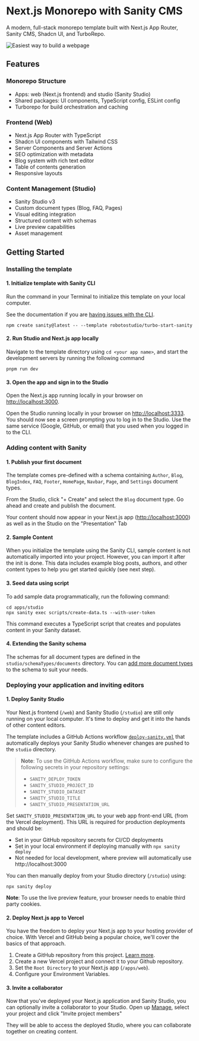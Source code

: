 # Next.js Monorepo with Sanity CMS

A modern, full-stack monorepo template built with Next.js App Router, Sanity CMS, Shadcn UI, and TurboRepo.

![Easiest way to build a webpage](https://raw.githubusercontent.com/robotostudio/turbo-start-sanity/main/turbo-start-sanity-og.png)

## Features

### Monorepo Structure

- Apps: web (Next.js frontend) and studio (Sanity Studio)
- Shared packages: UI components, TypeScript config, ESLint config
- Turborepo for build orchestration and caching

### Frontend (Web)

- Next.js App Router with TypeScript
- Shadcn UI components with Tailwind CSS
- Server Components and Server Actions
- SEO optimization with metadata
- Blog system with rich text editor
- Table of contents generation
- Responsive layouts

### Content Management (Studio)

- Sanity Studio v3
- Custom document types (Blog, FAQ, Pages)
- Visual editing integration
- Structured content with schemas
- Live preview capabilities
- Asset management

## Getting Started

### Installing the template

#### 1. Initialize template with Sanity CLI

Run the command in your Terminal to initialize this template on your local computer.

See the documentation if you are [having issues with the CLI](https://www.sanity.io/help/cli-errors).

```shell
npm create sanity@latest -- --template robotostudio/turbo-start-sanity
```

#### 2. Run Studio and Next.js app locally

Navigate to the template directory using `cd <your app name>`, and start the development servers by running the following command

```shell
pnpm run dev
```

#### 3. Open the app and sign in to the Studio

Open the Next.js app running locally in your browser on [http://localhost:3000](http://localhost:3000).

Open the Studio running locally in your browser on [http://localhost:3333](http://localhost:3333). You should now see a screen prompting you to log in to the Studio. Use the same service (Google, GitHub, or email) that you used when you logged in to the CLI.

### Adding content with Sanity

#### 1. Publish your first document

The template comes pre-defined with a schema containing `Author`, `Blog`, `BlogIndex`, `FAQ`, `Footer`, `HomePage`, `Navbar`, `Page`, and `Settings` document types.

From the Studio, click "+ Create" and select the `Blog` document type. Go ahead and create and publish the document.

Your content should now appear in your Next.js app ([http://localhost:3000](http://localhost:3000)) as well as in the Studio on the "Presentation" Tab

#### 2. Sample Content

When you initialize the template using the Sanity CLI, sample content is not automatically imported into your project. However, you can import it after the init is done. This data includes example blog posts, authors, and other content types to help you get started quickly (see next step).

#### 3. Seed data using script

To add sample data programmatically, run the following command:

```shell
cd apps/studio
npx sanity exec scripts/create-data.ts --with-user-token
```

This command executes a TypeScript script that creates and populates content in your Sanity dataset.

#### 4. Extending the Sanity schema

The schemas for all document types are defined in the `studio/schemaTypes/documents` directory. You can [add more document types](https://www.sanity.io/docs/schema-types) to the schema to suit your needs.

### Deploying your application and inviting editors

#### 1. Deploy Sanity Studio

Your Next.js frontend (`/web`) and Sanity Studio (`/studio`) are still only running on your local computer. It's time to deploy and get it into the hands of other content editors.

The template includes a GitHub Actions workflow [`deploy-sanity.yml`](https://raw.githubusercontent.com/robotostudio/turbo-start-sanity/main/.github/workflows/deploy-sanity.yml) that automatically deploys your Sanity Studio whenever changes are pushed to the `studio` directory.

> **Note**: To use the GitHub Actions workflow, make sure to configure the following secrets in your repository settings:
>
> - `SANITY_DEPLOY_TOKEN`
> - `SANITY_STUDIO_PROJECT_ID`
> - `SANITY_STUDIO_DATASET`
> - `SANITY_STUDIO_TITLE`
> - `SANITY_STUDIO_PRESENTATION_URL`

Set `SANITY_STUDIO_PRESENTATION_URL` to your web app front-end URL (from the Vercel deployment). This URL is required for production deployments and should be:
- Set in your GitHub repository secrets for CI/CD deployments
- Set in your local environment if deploying manually with `npx sanity deploy`
- Not needed for local development, where preview will automatically use http://localhost:3000

You can then manually deploy from your Studio directory (`/studio`) using:

```shell
npx sanity deploy
```

**Note**: To use the live preview feature, your browser needs to enable third party cookies.

#### 2. Deploy Next.js app to Vercel

You have the freedom to deploy your Next.js app to your hosting provider of choice. With Vercel and GitHub being a popular choice, we'll cover the basics of that approach.

1. Create a GitHub repository from this project. [Learn more](https://docs.github.com/en/migrations/importing-source-code/using-the-command-line-to-import-source-code/adding-locally-hosted-code-to-github).
2. Create a new Vercel project and connect it to your Github repository.
3. Set the `Root Directory` to your Next.js app (`/apps/web`).
4. Configure your Environment Variables.

#### 3. Invite a collaborator

Now that you've deployed your Next.js application and Sanity Studio, you can optionally invite a collaborator to your Studio. Open up [Manage](https://www.sanity.io/manage), select your project and click "Invite project members"

They will be able to access the deployed Studio, where you can collaborate together on creating content.
